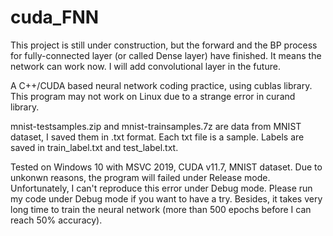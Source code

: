# cuda_FNN
This project is still under construction, but the forward and the BP process for fully-connected layer (or called Dense layer) have finished. It means the network can work now.
I will add convolutional layer in the future.

A C++/CUDA based neural network coding practice, using cublas library.
This program may not work on Linux due to a strange error in curand library.

mnist-testsamples.zip and mnist-trainsamples.7z are data from MNIST dataset, I saved them in .txt format. Each txt file is a sample. Labels are saved in train_label.txt and test_label.txt.

Tested on Windows 10 with MSVC 2019, CUDA v11.7, MNIST dataset. Due to unkonwn reasons, the program will failed under Release mode. Unfortunately, I can't reproduce this error under Debug mode.
Please run my code under Debug mode if you want to have a try. Besides, it takes very long time to train the neural network (more than 500 epochs before I can reach 50% accuracy).
